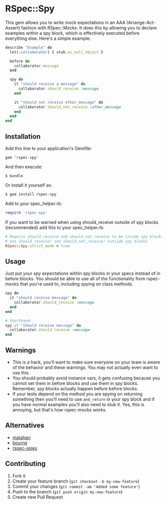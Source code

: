# RSpec::Spy

This gem allows you to write mock expectations in an AAA (Arrange-Act-Assert) fashion
with RSpec::Mocks. It does this by allowing you to declare examples within a spy block,
which is effectively executed before everything else. Here's a simple example:

``` ruby
describe "Example" do
  let(:collaborator) { stub.as_null_object }

  before do
    collaborator.message
  end

  spy do
    it "should receive a message" do
      collaborator.should_receive :message
    end

    it "should not receive other_message" do
      collaborator.should_not_receive :other_message
    end
  end
end
```

## Installation

Add this line to your application's Gemfile:

    gem 'rspec-spy'

And then execute:

    $ bundle

Or install it yourself as:

    $ gem install rspec-spy

Add to your spec_helper.rb:

``` ruby
require 'rspec-spy'
```

If you want to be warned when using should_receive outside of spy blocks (recommended)
add this to your spec_helper.rb:

``` ruby
# Require should_receive and should_not_receive to be inside spy blocks
# Use should_receive! and should_not_receive! outside spy blocks
RSpec::Spy.strict_mode = true
```

## Usage

Just put your spy expectations within spy blocks in your specs instead of in before blocks.
You should be able to use all of the functionality from rspec-mocks that you're
used to, including spying on
class methods.

``` ruby
spy do
  it "should receive message" do
    collaborator.should_receive :message
  end
end

# Shorthand:
spy.it "should receive message" do
  collaborator.should_receive :message
end
```

## Warnings

* This is a hack, you'll want to make sure everyone on your team is aware of the behavior
and these warnings. You may not actually even want to use this.
* You should probably avoid instance vars, it gets confusing because you cannot set them
in before blocks and use them in spy blocks. Remember, spy blocks actually happen before
before blocks.
* If your tests depend on the method you are spying on returning something then you'll
need to use `and_return` in your spy block and if you have normal examples you'll also
need to stub it. Yes, this is annoying, but that's how rspec-mocks works.

## Alternatives

* [matahari](https://github.com/mortice/matahari)
* [bourne](https://github.com/thoughtbot/bourne)
* [rspec-spies](https://github.com/technicalpickles/rspec-spies)

## Contributing

1. Fork it
2. Create your feature branch (`git checkout -b my-new-feature`)
3. Commit your changes (`git commit -am 'Added some feature'`)
4. Push to the branch (`git push origin my-new-feature`)
5. Create new Pull Request
